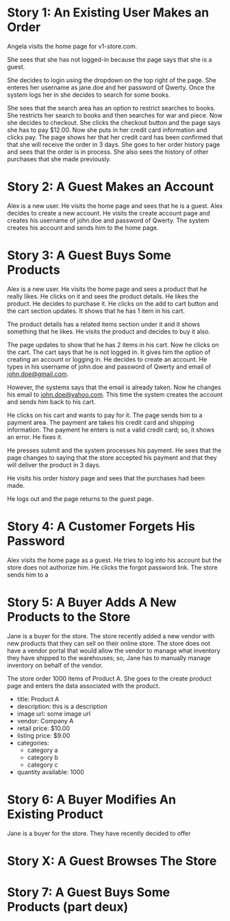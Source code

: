 # Story 1: An Existing User Makes an Order

Angela visits the home page for v1-store.com. 

She sees that she has not logged-in because the page says that she is a
guest. 

She decides to login using the dropdown on the top right of the page. She 
enteres her username as jane.doe and her password of Qwerty. Once the 
system logs her in she decides to search for some books. 

She sees that the search area has an option to restrict
searches to books. She restricts her search to books and 
then searches for war and piece. Now she decides to checkout.
She clicks the checkout button and the page says she has
to pay $12.00. Now she puts in her credit card information and 
clicks pay. The page shows her that her credit card has been
confirmed that that she will receive the order in 3 days.
She goes to her order history page and sees that the 
order is in process. She also sees the history of other purchases
that she made previously.

# Story 2: A Guest Makes an Account

Alex is a new user. He visits the home page and sees that he is a 
guest. Alex decides to create a new account. He visits the 
create account page and creates his username of john.doe and 
password of Qwerty. The system creates his account and sends him
to the home page.

# Story 3: A Guest Buys Some Products

Alex is a new user. He visits the home page and sees a product that 
he really likes. He clicks on it and sees the product details.
He likes the product. He decides to purchase it. He clicks on the
add to cart button and the cart section updates. It shows that he 
has 1 item in his cart.

The product details has a related items section under it and it shows
something that he likes. He visits the product and decides to buy it
also.

The page updates to show that he has 2 items in his cart. Now he clicks
on the cart. The cart says that he is not logged in. It gives him the 
option of creating an account or logging in. He decides to create an
account. He types in his username of john.doe and password of Qwerty and
email of john.doe@gmail.com. 

However, the systems says that the email is already taken. Now he changes
his email to john.doe@yahoo.com. This time the system creates the account
and sends him back to his cart. 

He clicks on his cart and wants to pay for it. The page sends him to a 
payment area. The payment are takes his credit card and shipping 
information. The payment he enters is not a valid credit card; so, it 
shows an error. He fixes it. 

He presses submit and the system processes his payment. He sees that the
page changes to saying that the store accepted his payment and that
they will deliver the product in 3 days.

He visits his order history page and sees that the purchases had been made.

He logs out and the page returns to the guest page.

# Story 4: A Customer Forgets His Password

Alex visits the home page as a guest. He tries to log into his account
but the store does not authorize him. He clicks the forgot password
link. The store sends him to a 

# Story 5: A Buyer Adds A New Products to the Store

Jane is a buyer for the store. The store recently added a new vendor with
new products that they can sell on their online store. The store 
does not have a vendor portal that would allow the vendor to manage what
inventory they have shipped to the warehouses; so, Jane has to manually
manage inventory on behalf of the vendor.

The store order 1000 items of Product A. She goes to the create product
page and enters the data associated with the product. 

 - title: Product A
 - description: this is a description
 - image url: some image url
 - vendor: Company A
 - retail price: $10.00
 - listing price: $9.00
 - categories:
   - category a
   - category b
   - category c
 - quantity available: 1000

# Story 6: A Buyer Modifies An Existing Product

Jane is a buyer for the store. They have recently decided to offer 

# Story X: A Guest Browses The Store

# Story 7: A Guest Buys Some Products (part deux)
